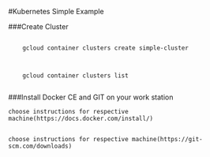 #Kubernetes Simple Example



###Create Cluster
```

	gcloud container clusters create simple‐cluster



	gcloud container clusters list


```

###Install Docker CE and GIT on your work station

```
choose instructions for respective machine(https://docs.docker.com/install/)


choose instructions for respective machine(https://git-scm.com/downloads)
```



